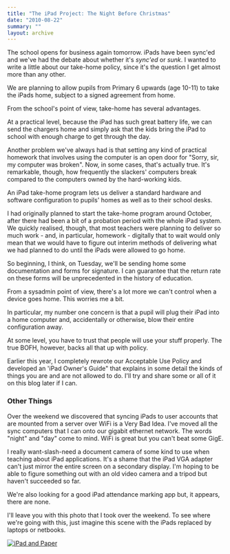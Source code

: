 ```yaml
---
title: "The iPad Project: The Night Before Christmas"
date: "2010-08-22"
summary: ""
layout: archive
---
```


The school opens for business again tomorrow. iPads have been sync'ed and we've had the debate about whether it's _sync'ed_ or _sunk_. I wanted to write a little about our take-home policy, since it's the question I get almost more than any other.

We are planning to allow pupils from Primary 6 upwards (age 10-11) to take the iPads home, subject to a signed agreement from home.

From the school's point of view, take-home has several advantages.

At a practical level, because the iPad has such great battery life, we can send the chargers home and simply ask that the kids bring the iPad to school with enough charge to get through the day.

Another problem we've always had is that setting any kind of practical homework that involves using the computer is an open door for "Sorry, sir, my computer was broken". Now, in some cases, that's actually true. It's remarkable, though, how frequently the slackers' computers break compared to the computers owned by the hard-working kids.

An iPad take-home program lets us deliver a standard hardware and software configuration to pupils' homes as well as to their school desks.

I had originally planned to start the take-home program around October, after there had been a bit of a probation period with the whole iPad system. We quickly realised, though, that most teachers were planning to deliver so much work - and, in particular, homework - digitally that to wait would only mean that we would have to figure out interim methods of delivering what we had planned to do until the iPads were allowed to go home.

So beginning, I think, on Tuesday, we'll be sending home some documentation and forms for signature. I can guarantee that the return rate on these forms will be unprecedented in the history of education.

From a sysadmin point of view, there's a lot more we can't control when a device goes home. This worries me a bit.

In particular, my number one concern is that a pupil will plug their iPad into a home computer and, accidentally or otherwise, blow their entire configuration away.

At some level, you have to trust that people will use your stuff properly. The true BOFH, however, backs all that up with policy.

Earlier this year, I completely rewrote our Acceptable Use Policy and developed an 'iPad Owner's Guide" that explains in some detail the kinds of things you are and are not allowed to do. I'll try and share some or all of it on this blog later if I can.

### Other Things

Over the weekend we discovered that syncing iPads to user accounts that are mounted from a server over WiFi is a Very Bad Idea. I've moved all the sync computers that I can onto our gigabit ethernet network. The words "night" and "day" come to mind. WiFi is great but you can't beat some GigE.

I really want-slash-need a document camera of some kind to use when teaching about iPad applications. It's a shame that the iPad VGA adapter can't just mirror the entire screen on a secondary display. I'm hoping to be able to figure something out with an old video camera and a tripod but haven't succeeded so far.

We're also looking for a good iPad attendance marking app but, it appears, there are none.

I'll leave you with this photo that I took over the weekend. To see where we're going with this, just imagine this scene with the iPads replaced by laptops or netbooks.

[![iPad and Paper](http://farm5.static.flickr.com/4093/4917090129_102f31703b.jpg)](http://www.flickr.com/photos/fraserspeirs/4917090129/ "iPad and Paper by fraserspeirs, on Flickr")
